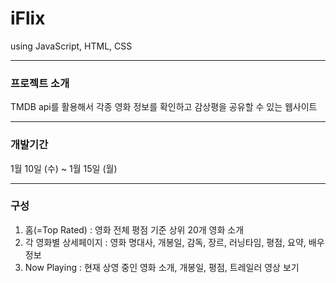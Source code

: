 # iFlix

using JavaScript, HTML, CSS

---

### 프로젝트 소개

TMDB api를 활용해서 각종 영화 정보를 확인하고 감상평을 공유할 수 있는 웹사이트

---

### 개발기간

1월 10일 (수) ~ 1월 15일 (월)

---

### 구성

1. 홈(=Top Rated) : 영화 전체 평점 기준 상위 20개 영화 소개
2. 각 영화별 상세페이지 : 영화 명대사, 개봉일, 감독, 장르, 러닝타임, 평점, 요약, 배우 정보
3. Now Playing : 현재 상영 중인 영화 소개, 개봉일, 평점, 트레일러 영상 보기

